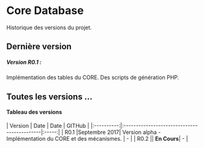 # Core Database

Historique des versions du projet.

## Dernière version

##### Version R0.1 :
Implémentation des tables du CORE.
Des scripts de génération PHP.

## Toutes les versions ...

#### Tableau des versions

| Version   | Date  | Date   | GITHub  |
|:----------:|:--------------------------------------------|:-----:|
| R0.1      |Septembre 2017| Version alpha - Implémentation du CORE et des mécanismes. | -    |
| R0.2      || **En Cours**|   - |
